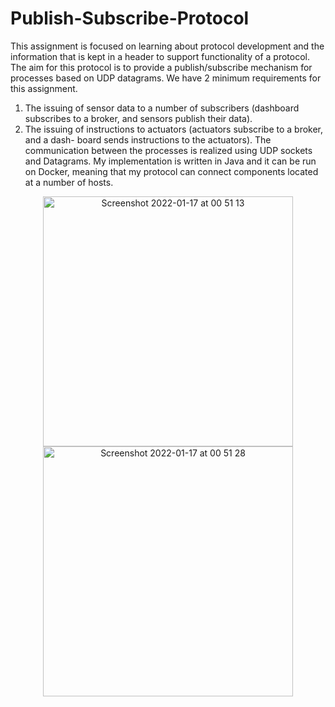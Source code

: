 # Publish-Subscribe-Protocol
This assignment is focused on learning about protocol development and the information that is kept in a header to support functionality of a protocol. The aim for this protocol is to provide a publish/subscribe mechanism for processes based on UDP datagrams. We have 2 minimum requirements for this assignment.
1. The issuing of sensor data to a number of subscribers (dashboard subscribes to a broker, and sensors publish their data).
2. The issuing of instructions to actuators (actuators subscribe to a broker, and a dash- board sends instructions to the actuators).
The communication between the processes is realized using UDP sockets and Datagrams. My implementation is written in Java and it can be run on Docker, meaning that my protocol can connect components located at a number of hosts.

<div align="center">
<img width="400" alt="Screenshot 2022-01-17 at 00 51 13" src="https://user-images.githubusercontent.com/34750736/149685222-714d38bd-0003-43f6-b55a-ef70cfa2aad2.png">
<img width="400" alt="Screenshot 2022-01-17 at 00 51 28" src="https://user-images.githubusercontent.com/34750736/149685228-ce834bd2-a2dd-484a-b7d0-899e25635e87.png">
</div>
